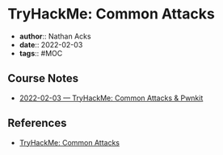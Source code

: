 # TryHackMe: Common Attacks

* **author**:: Nathan Acks  
* **date**:: 2022-02-03  
* **tags**:: #MOC

## Course Notes

* [2022-02-03 — TryHackMe: Common Attacks & Pwnkit](../log/2022-02-03-tryhackme-common-attacks-and-pwnkit.md)

## References

* [TryHackMe: Common Attacks](https://tryhackme.com/room/commonattacks)
